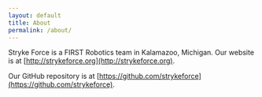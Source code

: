 ```yaml
---
layout: default
title: About
permalink: /about/
---
```


Stryke Force is a FIRST Robotics team in Kalamazoo, Michigan. Our website is at [http://strykeforce.org](http://strykeforce.org).

Our GitHub repository is at [https://github.com/strykeforce](https://github.com/strykeforce).
